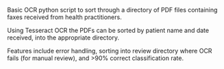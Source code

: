 Basic OCR python script to sort through a directory of PDF files containing faxes received from health practitioners. 

Using Tesseract OCR the PDFs can be sorted by patient name and date received, into the appropriate directory.

Features include error handling, sorting into review directory where OCR fails (for manual review), and >90% correct classification rate.
